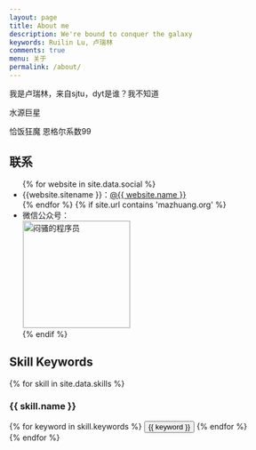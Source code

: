 ```yaml
---
layout: page
title: About me
description: We're bound to conquer the galaxy
keywords: Ruilin Lu, 卢瑞林
comments: true
menu: 关于
permalink: /about/
---
```


我是卢瑞林，来自sjtu，dyt是谁？我不知道

水源巨星

恰饭狂魔 恩格尔系数99

## 联系

<ul>
{% for website in site.data.social %}
<li>{{website.sitename }}：<a href="{{ website.url }}" target="_blank">@{{ website.name }}</a></li>
{% endfor %}
{% if site.url contains 'mazhuang.org' %}
<li>
微信公众号：<br />
<img style="height:192px;width:192px;border:1px solid lightgrey;" src="{{ site.url }}/assets/images/qrcode.jpg" alt="闷骚的程序员" />
</li>
{% endif %}
</ul>


## Skill Keywords

{% for skill in site.data.skills %}
### {{ skill.name }}
<div class="btn-inline">
{% for keyword in skill.keywords %}
<button class="btn btn-outline" type="button">{{ keyword }}</button>
{% endfor %}
</div>
{% endfor %}
